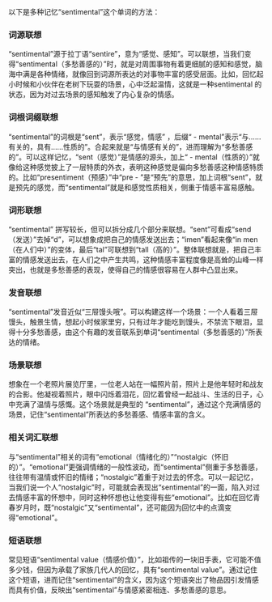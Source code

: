 以下是多种记忆“sentimental”这个单词的方法：

### 词源联想
“sentimental”源于拉丁语“sentire”，意为“感觉、感知”。可以联想，当我们变得“sentimental（多愁善感的）”时，就是对周围事物有着更细腻的感知和感觉，脑海中满是各种情绪，就像回到词源所表达的对事物丰富的感受层面。比如，回忆起小时候和小伙伴在老树下玩耍的场景，心中泛起温情，这就是一种sentimental 的状态，因为对过去场景的感知触发了内心复杂的情感。

### 词根词缀联想
“sentimental”的词根是“sent”，表示“感觉，情感” ，后缀“ - mental”表示“与……有关的，具有……性质的”。合起来就是“与情感有关的”，进而理解为“多愁善感的”。可以这样记忆，“sent（感觉）”是情感的源头，加上“ - mental（性质的）”就像给这种感觉披上了一层特质的外衣，表明这种感觉是偏向多愁善感这种情感特质的。比如“presentiment（预感）”中“pre - ”是“预先”的意思，加上词根“sent”，就是预先的感觉，而“sentimental”就是和感觉性质相关，侧重于情感丰富易感触。

### 词形联想
“sentimental” 拼写较长，但可以拆分成几个部分来联想。“sent”可看成“send（发送）”去掉“d”，可以想象成把自己的情感发送出去；“imen”看起来像“in men（在人们中）”的变体，最后“tal”可联想到“tall（高的）”。整体联想就是，把自己丰富的情感发送出去，在人们之中产生共鸣，这种情感丰富程度像是高耸的山峰一样突出，也就是多愁善感的表现，使得自己的情感很容易在人群中凸显出来。

### 发音联想
“sentimental”发音近似“三屉馒头哦”。可以构建这样一个场景：一个人看着三屉馒头，触景生情，想起小时候家里穷，只有过年才能吃到馒头，不禁流下眼泪，显得十分多愁善感，由这个有趣的发音联系到单词“sentimental（多愁善感的）”所表达的情绪。

### 场景联想
想象在一个老照片展览厅里，一位老人站在一幅照片前，照片上是他年轻时和战友的合影。他凝视着照片，眼中闪烁着泪花，回忆着曾经一起战斗、生活的日子，心中充满了温情与感慨。这个场景就是典型的 “sentimental”，通过这个充满情感的场景，记住“sentimental”所表达的多愁善感、情感丰富的含义。

### 相关词汇联想
与“sentimental”相关的词有“emotional（情绪化的）”“nostalgic（怀旧的）”。“emotional”更强调情绪的一般性波动，而“sentimental”侧重于多愁善感，往往带有温情或怀旧的情绪；“nostalgic”着重于对过去的怀念。可以一起记忆，当我们说一个人“nostalgic”时，可能就会表现出“sentimental”的一面，陷入对过去情感丰富的怀想中，同时这种怀想也让他变得有些“emotional”。比如在回忆青春岁月时，既“nostalgic”又“sentimental”，还可能因为回忆中的点滴变得“emotional”。

### 短语联想
常见短语“sentimental value（情感价值）”，比如祖传的一块旧手表，它可能不值多少钱，但因为承载了家族几代人的回忆，具有“sentimental value”。通过记住这个短语，进而记住“sentimental”的含义，因为这个短语突出了物品因引发情感而具有价值，反映出“sentimental”与情感紧密相连、多愁善感的意思。 